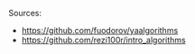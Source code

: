 Sources:

- https://github.com/fuodorov/yaalgorithms
- https://github.com/rezi100r/intro_algorithms
